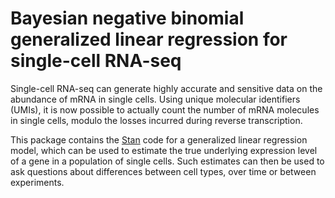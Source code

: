 # Bayesian negative binomial generalized linear regression for single-cell RNA-seq

Single-cell RNA-seq can generate highly accurate and sensitive data on the abundance of mRNA in single cells. Using unique molecular identifiers (UMIs), it is now possible to actually count the number of mRNA molecules in single cells, modulo the losses incurred during reverse transcription. 

This package contains the [Stan](http://mc-stan.org/) code for a generalized linear regression model, which can be used to estimate the true underlying expression level of a gene in a population of single cells. Such estimates can then be used to ask questions about differences between cell types, over time or between experiments. 

